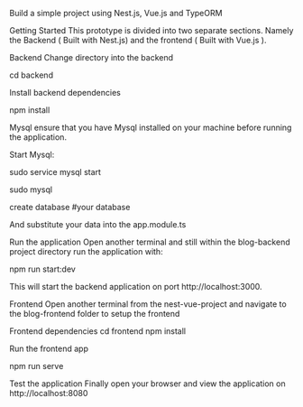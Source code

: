 Build a simple project using Nest.js, Vue.js and TypeORM

Getting Started This prototype is divided into two separate sections. Namely the Backend ( Built with Nest.js) and the frontend ( Built with Vue.js ).

Backend Change directory into the backend 

cd backend 

Install backend dependencies 

npm install

Mysql ensure that you have Mysql installed on your machine before running the application. 

Start Mysql:

sudo service mysql start

sudo mysql

create database #your database
  
And substitute your data into the app.module.ts

Run the application Open another terminal and still within the blog-backend project directory run the application with:

npm run start:dev 

This will start the backend application on port http://localhost:3000.

Frontend Open another terminal from the nest-vue-project and navigate to the blog-frontend folder to setup the frontend

Frontend dependencies cd frontend npm install

Run the frontend app 

npm run serve

Test the application Finally open your browser and view the application on http://localhost:8080
